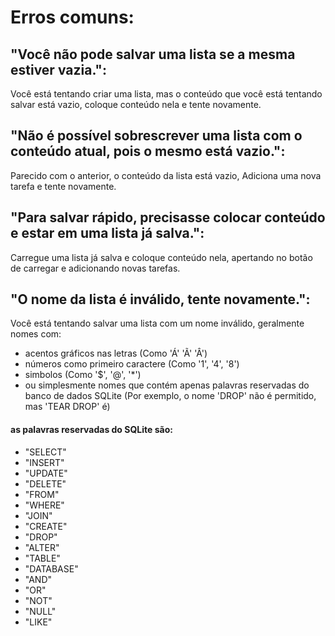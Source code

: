 # Erros comuns:
## "Você não pode salvar uma lista se a mesma estiver vazia.":
Você está tentando criar uma lista, mas o conteúdo que você está tentando salvar está vazio, coloque conteúdo nela e tente novamente.
## "Não é possível sobrescrever uma lista com o conteúdo atual, pois o mesmo está vazio.":
Parecido com o anterior, o conteúdo da lista está vazio, Adiciona uma nova tarefa e tente novamente.
## "Para salvar rápido, precisasse colocar conteúdo e estar em uma lista já salva.":
Carregue uma lista já salva e coloque conteúdo nela, apertando no botão de carregar e adicionando novas tarefas.
## "O nome da lista é inválido, tente novamente.":
Você está tentando salvar uma lista com um nome inválido, geralmente nomes com: 
* acentos gráficos nas letras (Como 'Á' 'Ã' 'Â')
* números como primeiro caractere (Como '1', '4', '8')
* simbolos (Como '$', '@', '*') 
* ou simplesmente nomes que contém apenas palavras reservadas do banco de dados SQLite (Por exemplo, o nome 'DROP' não é permitido, mas 'TEAR DROP' é)
#### as palavras reservadas do SQLite são: 
* "SELECT"
* "INSERT"
* "UPDATE"
* "DELETE"
* "FROM"
* "WHERE"
* "JOIN"
* "CREATE"
* "DROP"
* "ALTER"
*  "TABLE"
* "DATABASE"
* "AND"
*  "OR"
* "NOT"
* "NULL"
* "LIKE"

